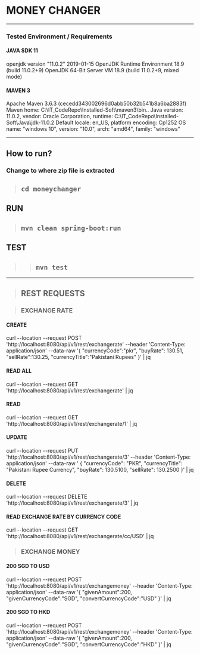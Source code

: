 # MONEY CHANGER

---
### Tested Environment / Requirements
#### JAVA SDK 11
openjdk version "11.0.2" 2019-01-15
OpenJDK Runtime Environment 18.9 (build 11.0.2+9)
OpenJDK 64-Bit Server VM 18.9 (build 11.0.2+9, mixed mode)

#### MAVEN 3
Apache Maven 3.6.3 (cecedd343002696d0abb50b32b541b8a6ba2883f)
Maven home: C:\IT_CodeRepo\Installed-Soft\maven3\bin\..
Java version: 11.0.2, vendor: Oracle Corporation, runtime: C:\IT_CodeRepo\Installed-Soft\Java\jdk-11.0.2
Default locale: en_US, platform encoding: Cp1252
OS name: "windows 10", version: "10.0", arch: "amd64", family: "windows"

---
## How to run?
### Change to where zip file is extracted
> ## `cd moneychanger`

## RUN
> ## `mvn clean spring-boot:run`

## TEST
>> ## `mvn test`
---

>## REST REQUESTS

>### EXCHANGE RATE
#### CREATE
curl --location --request POST 'http://localhost:8080/api/v1/rest/exchangerate' --header 'Content-Type: application/json' --data-raw '{
"currencyCode":"pkr",
"buyRate": 130.51,
"sellRate":130.25,
"currencyTitle":"Pakistani Rupees"
}' | jq

#### READ ALL 
curl --location --request GET 'http://localhost:8080/api/v1/rest/exchangerate' | jq

#### READ
curl --location --request GET 'http://localhost:8080/api/v1/rest/exchangerate/1' | jq

#### UPDATE
curl --location --request PUT 'http://localhost:8080/api/v1/rest/exchangerate/3' --header 'Content-Type: application/json' --data-raw ' {
"currencyCode": "PKR",
"currencyTitle": "Pakistani Rupee Currency",
"buyRate": 130.5100,
"sellRate": 130.2500
}' | jq 

#### DELETE
curl --location --request DELETE 'http://localhost:8080/api/v1/rest/exchangerate/3' | jq

#### READ EXCHANGE RATE BY CURRENCY CODE
curl --location --request GET 'http://localhost:8080/api/v1/rest/exchangerate/cc/USD' | jq

> ### EXCHANGE MONEY
#### 200 SGD TO USD
curl --location --request POST 'http://localhost:8080/api/v1/rest/exchangemoney' --header 'Content-Type: application/json' --data-raw '{
"givenAmount":200,
"givenCurrencyCode":"SGD",
"convertCurrencyCode":"USD"
}' | jq

#### 200 SGD TO HKD 
curl --location --request POST 'http://localhost:8080/api/v1/rest/exchangemoney' --header 'Content-Type: application/json' --data-raw '{
"givenAmount":200,
"givenCurrencyCode":"SGD",
"convertCurrencyCode":"HKD"
}' | jq